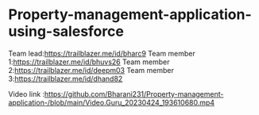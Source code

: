 # Property-management-application-using-salesforce


 Team lead:https://trailblazer.me/id/bharc9
 Team member 1:https://trailblazer.me/id/bhuvs26
 Team member 2:https://trailblazer.me/id/deepm03
 Team member 3:https://trailblazer.me/id/dhand82

 Video link   :https://github.com/Bharani231/Property-management-application-/blob/main/Video.Guru_20230424_193610680.mp4
